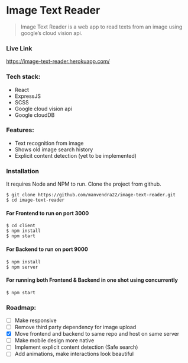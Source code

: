 # Image Text Reader

> Image Text Reader is a web app to read texts from an image using google’s cloud vision api.

### Live Link

https://image-text-reader.herokuapp.com/

### Tech stack:

- React
- ExpressJS
- SCSS
- Google cloud vision api
- Google cloudDB

### Features:

- Text recognition from image
- Shows old image search history
- Explicit content detection (yet to be implemented)

### Installation

It requires Node and NPM to run.
Clone the project from github.

    $ git clone https://github.com/manvendra22/image-text-reader.git
    $ cd image-text-reader

#### For Frontend to run on port 3000

    $ cd client
    $ npm install
    $ npm start

#### For Backend to run on port 9000

    $ npm install
    $ npm server

#### For running both Frontend & Backend in one shot using concurrently

    $ npm start

### Roadmap:

 - [ ] Make responsive
 - [ ] Remove third party dependency for image upload
 - [x] Move frontend and backend to same repo and host on same server
 - [ ] Make mobile design more native
 - [ ] Implement explicit content detection (Safe search)
 - [ ] Add animations, make interactions look beautiful

